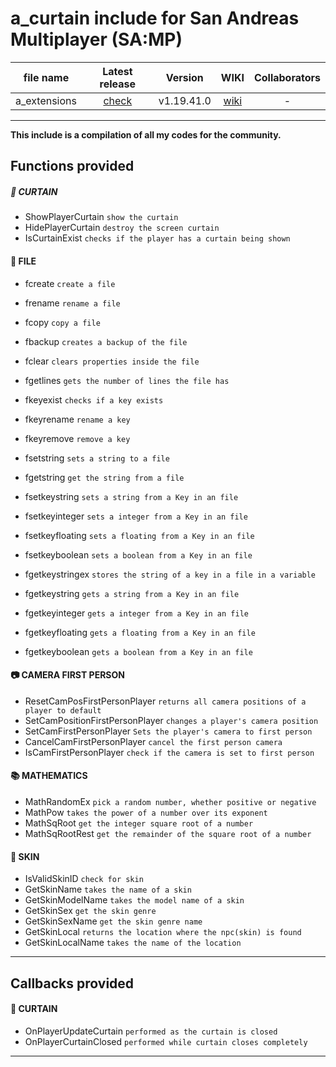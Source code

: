 # a_curtain include for San Andreas Multiplayer (SA:MP)

| file name | Latest release | Version | WIKI | Collaborators |
| :---: | :---: | :---: | :---: | :---: |
| a_extensions | [check](https://github.com/pnb-pontes/-SAMP-Include-extension/releases/tag/(a_extensions)-v1.19.41.0) | v1.19.41.0 | [wiki](-) | - |

-------------------------------------------------

**This include is a compilation of all my codes for the community.**

**Functions provided**
-----------------------------------

##### 🎪 CURTAIN

 - ShowPlayerCurtain `show the curtain`
 - HidePlayerCurtain `destroy the screen curtain`
 - IsCurtainExist `checks if the player has a curtain being shown`

#### 📁 FILE

 - fcreate `create a file`
 - frename `rename a file`
 - fcopy `copy a file`
 - fbackup `creates a backup of the file`
 - fclear `clears properties inside the file`

 - fgetlines `gets the number of lines the file has`
 - fkeyexist `checks if a key exists`
 - fkeyrename `rename a key`
 - fkeyremove `remove a key`

 - fsetstring `sets a string to a file`
 - fgetstring `get the string from a file`

 - fsetkeystring `sets a string from a Key in an file`
 - fsetkeyinteger `sets a integer from a Key in an file`
 - fsetkeyfloating `sets a floating from a Key in an file`
 - fsetkeyboolean `sets a boolean from a Key in an file`

 - fgetkeystringex `stores the string of a key in a file in a variable`

 - fgetkeystring `gets a string from a Key in an file`
 - fgetkeyinteger `gets a integer from a Key in an file`
 - fgetkeyfloating `gets a floating from a Key in an file`
 - fgetkeyboolean `gets a boolean from a Key in an file`

#### 📷 CAMERA FIRST PERSON

 - ResetCamPosFirstPersonPlayer `returns all camera positions of a player to default`
 - SetCamPositionFirstPersonPlayer `changes a player's camera position`
 - SetCamFirstPersonPlayer `Sets the player's camera to first person`
 - CancelCamFirstPersonPlayer `cancel the first person camera`
 - IsCamFirstPersonPlayer `check if the camera is set to first person`

#### 📚 MATHEMATICS 

- MathRandomEx `pick a random number, whether positive or negative`
- MathPow `takes the power of a number over its exponent`
- MathSqRoot `get the integer square root of a number`
- MathSqRootRest `get the remainder of the square root of a number`
  
#### 👔 SKIN

 - IsValidSkinID `check for skin`
 - GetSkinName `takes the name of a skin`
 - GetSkinModelName `takes the model name of a skin`
 - GetSkinSex `get the skin genre`
 - GetSkinSexName `get the skin genre name`
 - GetSkinLocal `returns the location where the npc(skin) is found`
 - GetSkinLocalName `takes the name of the location`

-----------------------------------

**Callbacks provided**
-----------------------------------

#### 🎪 CURTAIN
- OnPlayerUpdateCurtain `performed as the curtain is closed`
- OnPlayerCurtainClosed `performed while curtain closes completely`

-----------------------------------
